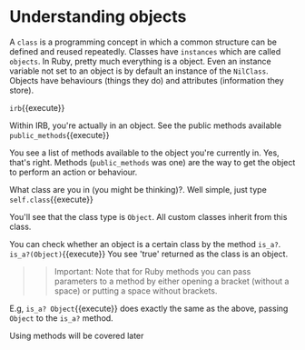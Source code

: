 # Understanding objects

A `class` is a programming concept in which a common structure can be defined and reused repeatedly. Classes have `instances` which are called `objects`.
In Ruby, pretty much everything is a object. Even an instance variable not set to an object is by default an instance of the `NilClass`.
Objects have behaviours (things they do) and attributes (information they store). 

`irb`{{execute}}

Within IRB, you're actually in an object. See the public methods available `public_methods`{{execute}}

You see a list of methods available to the object you're currently in. Yes, that's right. 
Methods (`public_methods` was one) are the way to get the object to perform an action or behaviour.

What class are you in (you might be thinking)?. Well simple, just type
`self.class`{{execute}}

You'll see that the class type is `Object`. All custom classes inherit from this class.

You can check whether an object is a certain class by the method `is_a?`. `is_a?(Object)`{{execute}}
You see 'true' returned as the class is an object.

>> Important: Note that for Ruby methods you can pass parameters to a method by either opening a bracket (without a space) or putting a space without brackets.

E.g, `is_a? Object`{{execute}} does exactly the same as the above, passing `Object` to the `is_a?` method. 

Using methods will be covered later
